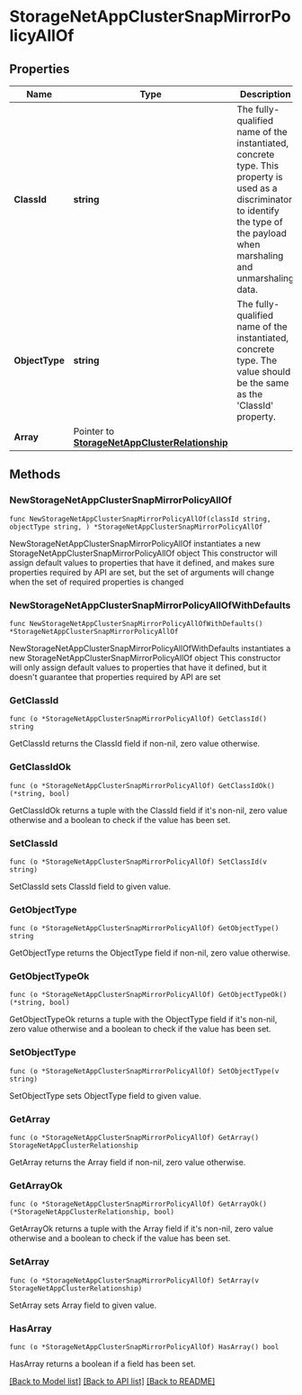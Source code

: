 # StorageNetAppClusterSnapMirrorPolicyAllOf

## Properties

Name | Type | Description | Notes
------------ | ------------- | ------------- | -------------
**ClassId** | **string** | The fully-qualified name of the instantiated, concrete type. This property is used as a discriminator to identify the type of the payload when marshaling and unmarshaling data. | [default to "storage.NetAppClusterSnapMirrorPolicy"]
**ObjectType** | **string** | The fully-qualified name of the instantiated, concrete type. The value should be the same as the &#39;ClassId&#39; property. | [default to "storage.NetAppClusterSnapMirrorPolicy"]
**Array** | Pointer to [**StorageNetAppClusterRelationship**](StorageNetAppClusterRelationship.md) |  | [optional] 

## Methods

### NewStorageNetAppClusterSnapMirrorPolicyAllOf

`func NewStorageNetAppClusterSnapMirrorPolicyAllOf(classId string, objectType string, ) *StorageNetAppClusterSnapMirrorPolicyAllOf`

NewStorageNetAppClusterSnapMirrorPolicyAllOf instantiates a new StorageNetAppClusterSnapMirrorPolicyAllOf object
This constructor will assign default values to properties that have it defined,
and makes sure properties required by API are set, but the set of arguments
will change when the set of required properties is changed

### NewStorageNetAppClusterSnapMirrorPolicyAllOfWithDefaults

`func NewStorageNetAppClusterSnapMirrorPolicyAllOfWithDefaults() *StorageNetAppClusterSnapMirrorPolicyAllOf`

NewStorageNetAppClusterSnapMirrorPolicyAllOfWithDefaults instantiates a new StorageNetAppClusterSnapMirrorPolicyAllOf object
This constructor will only assign default values to properties that have it defined,
but it doesn't guarantee that properties required by API are set

### GetClassId

`func (o *StorageNetAppClusterSnapMirrorPolicyAllOf) GetClassId() string`

GetClassId returns the ClassId field if non-nil, zero value otherwise.

### GetClassIdOk

`func (o *StorageNetAppClusterSnapMirrorPolicyAllOf) GetClassIdOk() (*string, bool)`

GetClassIdOk returns a tuple with the ClassId field if it's non-nil, zero value otherwise
and a boolean to check if the value has been set.

### SetClassId

`func (o *StorageNetAppClusterSnapMirrorPolicyAllOf) SetClassId(v string)`

SetClassId sets ClassId field to given value.


### GetObjectType

`func (o *StorageNetAppClusterSnapMirrorPolicyAllOf) GetObjectType() string`

GetObjectType returns the ObjectType field if non-nil, zero value otherwise.

### GetObjectTypeOk

`func (o *StorageNetAppClusterSnapMirrorPolicyAllOf) GetObjectTypeOk() (*string, bool)`

GetObjectTypeOk returns a tuple with the ObjectType field if it's non-nil, zero value otherwise
and a boolean to check if the value has been set.

### SetObjectType

`func (o *StorageNetAppClusterSnapMirrorPolicyAllOf) SetObjectType(v string)`

SetObjectType sets ObjectType field to given value.


### GetArray

`func (o *StorageNetAppClusterSnapMirrorPolicyAllOf) GetArray() StorageNetAppClusterRelationship`

GetArray returns the Array field if non-nil, zero value otherwise.

### GetArrayOk

`func (o *StorageNetAppClusterSnapMirrorPolicyAllOf) GetArrayOk() (*StorageNetAppClusterRelationship, bool)`

GetArrayOk returns a tuple with the Array field if it's non-nil, zero value otherwise
and a boolean to check if the value has been set.

### SetArray

`func (o *StorageNetAppClusterSnapMirrorPolicyAllOf) SetArray(v StorageNetAppClusterRelationship)`

SetArray sets Array field to given value.

### HasArray

`func (o *StorageNetAppClusterSnapMirrorPolicyAllOf) HasArray() bool`

HasArray returns a boolean if a field has been set.


[[Back to Model list]](../README.md#documentation-for-models) [[Back to API list]](../README.md#documentation-for-api-endpoints) [[Back to README]](../README.md)


